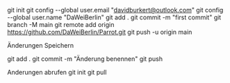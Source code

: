 git init
git config --global user.email "davidburkert@outlook.com"
git config --global user.name "DaWeiBerlin"
git add .
git commit -m "first commit"
git branch -M main
git remote add origin https://github.com/DaWeiBerlin/Parrot.git
git push -u origin main

Änderungen Speichern

git add .
git commit -m "Änderung benennen"
git push

Anderungen abrufen
git init
git pull

